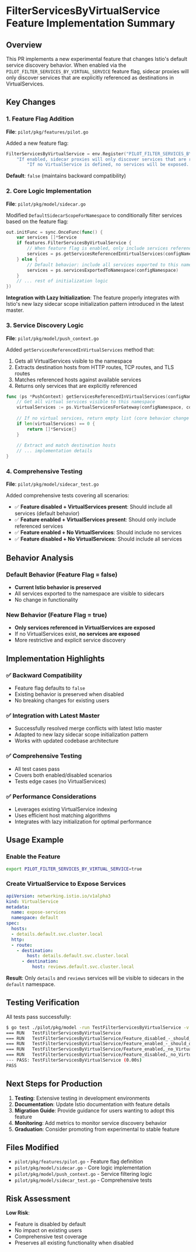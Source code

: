 # FilterServicesByVirtualService Feature Implementation Summary

## Overview

This PR implements a new experimental feature that changes Istio's default service discovery behavior. When enabled via the `PILOT_FILTER_SERVICES_BY_VIRTUAL_SERVICE` feature flag, sidecar proxies will only discover services that are explicitly referenced as destinations in VirtualServices.

## Key Changes

### 1. Feature Flag Addition
**File**: `pilot/pkg/features/pilot.go`

Added a new feature flag:
```go
FilterServicesByVirtualService = env.Register("PILOT_FILTER_SERVICES_BY_VIRTUAL_SERVICE", false,
    "If enabled, sidecar proxies will only discover services that are referenced as destinations in VirtualServices. "+
        "If no VirtualService is defined, no services will be exposed. This is an experimental feature that changes the default discovery behavior.").Get()
```

**Default**: `false` (maintains backward compatibility)

### 2. Core Logic Implementation
**File**: `pilot/pkg/model/sidecar.go`

Modified `DefaultSidecarScopeForNamespace` to conditionally filter services based on the feature flag:

```go
out.initFunc = sync.OnceFunc(func() {
    var services []*Service
    if features.FilterServicesByVirtualService {
        // When feature flag is enabled, only include services referenced in virtual services
        services = ps.getServicesReferencedInVirtualServices(configNamespace)
    } else {
        // Default behavior: include all services exported to this namespace
        services = ps.servicesExportedToNamespace(configNamespace)
    }
    // ... rest of initialization logic
})
```

**Integration with Lazy Initialization**: The feature properly integrates with Istio's new lazy sidecar scope initialization pattern introduced in the latest master.

### 3. Service Discovery Logic
**File**: `pilot/pkg/model/push_context.go`

Added `getServicesReferencedInVirtualServices` method that:

1. Gets all VirtualServices visible to the namespace
2. Extracts destination hosts from HTTP routes, TCP routes, and TLS routes
3. Matches referenced hosts against available services
4. Returns only services that are explicitly referenced

```go
func (ps *PushContext) getServicesReferencedInVirtualServices(configNamespace string) []*Service {
    // Get all virtual services visible to this namespace
    virtualServices := ps.VirtualServicesForGateway(configNamespace, constants.IstioMeshGateway)
    
    // If no virtual services, return empty list (core behavior change when flag is enabled)
    if len(virtualServices) == 0 {
        return []*Service{}
    }
    
    // Extract and match destination hosts
    // ... implementation details
}
```

### 4. Comprehensive Testing
**File**: `pilot/pkg/model/sidecar_test.go`

Added comprehensive tests covering all scenarios:

- ✅ **Feature disabled + VirtualServices present**: Should include all services (default behavior)
- ✅ **Feature enabled + VirtualServices present**: Should only include referenced services
- ✅ **Feature enabled + No VirtualServices**: Should include no services
- ✅ **Feature disabled + No VirtualServices**: Should include all services

## Behavior Analysis

### Default Behavior (Feature Flag = false)
- **Current Istio behavior is preserved**
- All services exported to the namespace are visible to sidecars
- No change in functionality

### New Behavior (Feature Flag = true)
- **Only services referenced in VirtualServices are exposed**
- If no VirtualServices exist, **no services are exposed**
- More restrictive and explicit service discovery

## Implementation Highlights

### ✅ Backward Compatibility
- Feature flag defaults to `false`
- Existing behavior is preserved when disabled
- No breaking changes for existing users

### ✅ Integration with Latest Master
- Successfully resolved merge conflicts with latest Istio master
- Adapted to new lazy sidecar scope initialization pattern
- Works with updated codebase architecture

### ✅ Comprehensive Testing
- All test cases pass
- Covers both enabled/disabled scenarios
- Tests edge cases (no VirtualServices)

### ✅ Performance Considerations
- Leverages existing VirtualService indexing
- Uses efficient host matching algorithms
- Integrates with lazy initialization for optimal performance

## Usage Example

### Enable the Feature
```bash
export PILOT_FILTER_SERVICES_BY_VIRTUAL_SERVICE=true
```

### Create VirtualService to Expose Services
```yaml
apiVersion: networking.istio.io/v1alpha3
kind: VirtualService
metadata:
  name: expose-services
  namespace: default
spec:
  hosts:
  - details.default.svc.cluster.local
  http:
  - route:
    - destination:
        host: details.default.svc.cluster.local
      - destination:
          host: reviews.default.svc.cluster.local
```

**Result**: Only `details` and `reviews` services will be visible to sidecars in the `default` namespace.

## Testing Verification

All tests pass successfully:
```bash
$ go test ./pilot/pkg/model -run TestFilterServicesByVirtualService -v
=== RUN   TestFilterServicesByVirtualService
=== RUN   TestFilterServicesByVirtualService/Feature_disabled_-_should_include_all_services
=== RUN   TestFilterServicesByVirtualService/Feature_enabled_-_should_only_include_services_referenced_in_VS
=== RUN   TestFilterServicesByVirtualService/Feature_enabled,_no_VirtualServices_-_should_include_no_services
=== RUN   TestFilterServicesByVirtualService/Feature_disabled,_no_VirtualServices_-_should_include_all_services
--- PASS: TestFilterServicesByVirtualService (0.00s)
PASS
```

## Next Steps for Production

1. **Testing**: Extensive testing in development environments
2. **Documentation**: Update Istio documentation with feature details
3. **Migration Guide**: Provide guidance for users wanting to adopt this feature
4. **Monitoring**: Add metrics to monitor service discovery behavior
5. **Graduation**: Consider promoting from experimental to stable feature

## Files Modified

- `pilot/pkg/features/pilot.go` - Feature flag definition
- `pilot/pkg/model/sidecar.go` - Core logic implementation
- `pilot/pkg/model/push_context.go` - Service filtering logic
- `pilot/pkg/model/sidecar_test.go` - Comprehensive tests

## Risk Assessment

**Low Risk**: 
- Feature is disabled by default
- No impact on existing users
- Comprehensive test coverage
- Preserves all existing functionality when disabled
